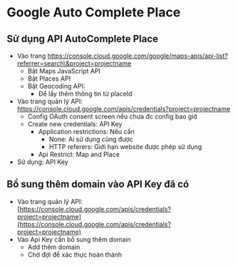 # Google Auto Complete Place

## Sử dụng API AutoComplete Place

* Vào trang https://console.cloud.google.com/google/maps-apis/api-list?referrer=search\&project=projectname
  * Bật Maps JavaScript API
  * Bật Places API
  * Bật Geocoding API:&#x20;
    * Để lấy thêm thông tin từ placeId
* Vào trang quản lý API: https://console.cloud.google.com/apis/credentials?project=projectname
  * Config OAuth consent screen nếu chưa đc config bao giờ
  * Create new credentials: API Key
    * Application restrictions: Nếu cần
      * None: Ai sử dụng cũng được
      * HTTP referers: Giới hạn website được phép sử dụng
    * Api Restrict: Map and Place
* Sử dụng: API Key

## Bổ sung thêm domain vào API Key đã có

* Vào trang quản lý API: [https://console.cloud.google.com/apis/credentials?project=projectname](https://console.cloud.google.com/apis/credentials?project=projectname)
* Vào Api Key cần bổ sung thêm domain
  * Add thêm domain
  * Chờ đợi để xác thực hoàn thành
